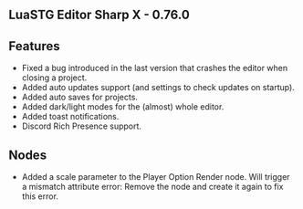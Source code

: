 ﻿## LuaSTG Editor Sharp X - 0.76.0
## Features
* Fixed a bug introduced in the last version that crashes the editor when closing a project.
* Added auto updates support (and settings to check updates on startup).
* Added auto saves for projects.
* Added dark/light modes for the (almost) whole editor.
* Added toast notifications.
* Discord Rich Presence support.

## Nodes

* Added a scale parameter to the Player Option Render node. Will trigger a mismatch attribute error: Remove the node and create it again to fix this error.